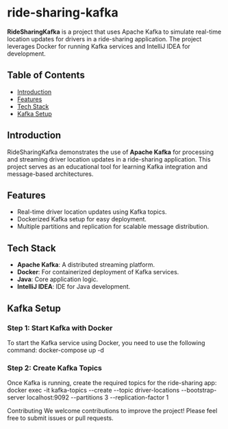 # ride-sharing-kafka
**RideSharingKafka** is a project that uses Apache Kafka to simulate real-time location updates for drivers in a ride-sharing application. The project leverages Docker for running Kafka services and IntelliJ IDEA for development.

## Table of Contents
- [Introduction](#introduction)
- [Features](#features)
- [Tech Stack](#tech-stack)
- [Kafka Setup](#kafka-setup)



## Introduction
RideSharingKafka demonstrates the use of **Apache Kafka** for processing and streaming driver location updates in a ride-sharing application. This project serves as an educational tool for learning Kafka integration and message-based architectures.

## Features
- Real-time driver location updates using Kafka topics.
- Dockerized Kafka setup for easy deployment.
- Multiple partitions and replication for scalable message distribution.

## Tech Stack
- **Apache Kafka**: A distributed streaming platform.
- **Docker**: For containerized deployment of Kafka services.
- **Java**: Core application logic.
- **IntelliJ IDEA**: IDE for Java development.

 
 ## Kafka Setup
### Step 1: Start Kafka with Docker
To start the Kafka service using Docker, you need to use the following command:
docker-compose up -d

### Step 2: Create Kafka Topics
Once Kafka is running, create the required topics for the ride-sharing app:
docker exec -it <kafka-container-id> kafka-topics --create --topic driver-locations --bootstrap-server localhost:9092 --partitions 3 --replication-factor 1

Contributing
We welcome contributions to improve the project! Please feel free to submit issues or pull requests.





